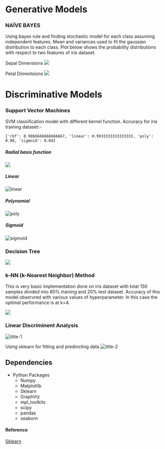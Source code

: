 # Generative Models
### NAÏVE BAYES
Using bayes rule and finding stochastic model for each class assuming independent features. Mean and variances used to fit the gaussian distribution to each class. Plot below shows the probability distributions with respect to two features of iris dataset.

Sepal Dimensions
![](https://github.com/mymultiverse/MachineLearning/blob/master/Supervised/Classification/nb.png)

Petal Dimentsions
![](https://github.com/mymultiverse/MachineLearning/blob/master/Supervised/Classification/nb2.png)


# Discriminative Models
### Support Vector Machines
SVM classification model with different kernel function. Accuracy for iris training dataset:- 
```
{'rbf': 0.9866666666666667, 'linear': 0.9933333333333333, 'poly': 0.98, 'sigmoid': 0.04}
```
##### Radial basis function
![](https://github.com/mymultiverse/MachineLearning/blob/master/Supervised/Classification/svm_rbf.png)

##### Linear
![linear](https://github.com/mymultiverse/MachineLearning/blob/master/Supervised/Classification/svm_lin.png)

##### Polynomial
![poly](https://github.com/mymultiverse/MachineLearning/blob/master/Supervised/Classification/svm_poly.png)

##### Sigmoid
![sigmoid](https://github.com/mymultiverse/MachineLearning/blob/master/Supervised/Classification/svm_sigmoid.png)

### Decision Tree
![](https://github.com/mymultiverse/MachineLearning/blob/master/Supervised/Classification/dtree.png)

### k-NN (k-Nearest Neighbor) Method
This is very basic implementation done on iris dataset with tolat 150 samples divided into 80% training and 20% test dataset. Accuracy of 
this model observred with various values of hyperparameter. In this case the optimal performance is at k=4.

![](https://github.com/mymultiverse/MachineLearning/blob/master/Supervised/Classification/knn.png)

### Linear Discriminent Analysis
![](https://github.com/mymultiverse/MachineLearning/blob/master/Supervised/Classification/lda.png "title-1") 

Using sklearn for fitting and predincting data
![](https://github.com/mymultiverse/MachineLearning/blob/master/Supervised/Classification/sklda.png "title-2")

## Dependencies
* Python Packages
  * Numpy
  * Matplotlib
  * Sklearn
  * GraphViz
  * mpl_toolkits
  * scipy
  * pandas
  * seaborn


#### Reference
[Sklearn](http://scikit-learn.org/stable/index.html)



